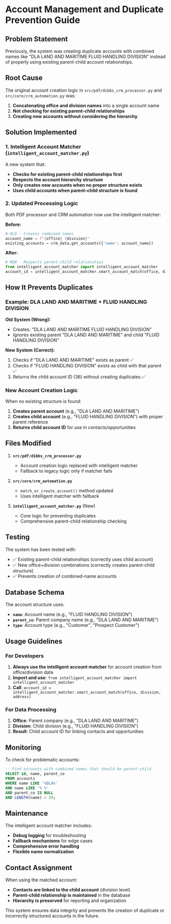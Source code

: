 # Account Management and Duplicate Prevention Guide

## Problem Statement

Previously, the system was creating duplicate accounts with combined names like "DLA LAND AND MARITIME FLUID HANDLING DIVISION" instead of properly using existing parent-child account relationships.

## Root Cause

The original account creation logic in `src/pdf/dibbs_crm_processor.py` and `src/core/crm_automation.py` was:

1. **Concatenating office and division names** into a single account name
2. **Not checking for existing parent-child relationships**
3. **Creating new accounts without considering the hierarchy**

## Solution Implemented

### 1. Intelligent Account Matcher (`intelligent_account_matcher.py`)

A new system that:
- **Checks for existing parent-child relationships first**
- **Respects the account hierarchy structure**
- **Only creates new accounts when no proper structure exists**
- **Uses child accounts when parent-child structure is found**

### 2. Updated Processing Logic

Both PDF processor and CRM automation now use the intelligent matcher:

**Before:**
```python
# OLD - Creates combined names
account_name = f"{office} {division}"
existing_accounts = crm_data.get_accounts({'name': account_name})
```

**After:**
```python
# NEW - Respects parent-child relationships
from intelligent_account_matcher import intelligent_account_matcher
account_id = intelligent_account_matcher.smart_account_match(office, division, address)
```

## How It Prevents Duplicates

### Example: DLA LAND AND MARITIME + FLUID HANDLING DIVISION

**Old System (Wrong):**
- Creates: "DLA LAND AND MARITIME FLUID HANDLING DIVISION"
- Ignores existing parent "DLA LAND AND MARITIME" and child "FLUID HANDLING DIVISION"

**New System (Correct):**
1. Checks if "DLA LAND AND MARITIME" exists as parent ✅
2. Checks if "FLUID HANDLING DIVISION" exists as child with that parent ✅
3. Returns the child account ID (36) without creating duplicates ✅

### New Account Creation Logic

When no existing structure is found:
1. **Creates parent account** (e.g., "DLA LAND AND MARITIME")
2. **Creates child account** (e.g., "FLUID HANDLING DIVISION") with proper parent reference
3. **Returns child account ID** for use in contacts/opportunities

## Files Modified

1. **`src/pdf/dibbs_crm_processor.py`**
   - Account creation logic replaced with intelligent matcher
   - Fallback to legacy logic only if matcher fails

2. **`src/core/crm_automation.py`**
   - `match_or_create_account()` method updated
   - Uses intelligent matcher with fallback

3. **`intelligent_account_matcher.py`** (New)
   - Core logic for preventing duplicates
   - Comprehensive parent-child relationship checking

## Testing

The system has been tested with:
- ✅ Existing parent-child relationships (correctly uses child account)
- ✅ New office+division combinations (correctly creates parent-child structure)
- ✅ Prevents creation of combined-name accounts

## Database Schema

The account structure uses:
- **`name`**: Account name (e.g., "FLUID HANDLING DIVISION")
- **`parent_co`**: Parent company name (e.g., "DLA LAND AND MARITIME")
- **`type`**: Account type (e.g., "Customer", "Prospect Customer")

## Usage Guidelines

### For Developers

1. **Always use the intelligent account matcher** for account creation from office/division data
2. **Import and use**: `from intelligent_account_matcher import intelligent_account_matcher`
3. **Call**: `account_id = intelligent_account_matcher.smart_account_match(office, division, address)`

### For Data Processing

1. **Office**: Parent company (e.g., "DLA LAND AND MARITIME")
2. **Division**: Child division (e.g., "FLUID HANDLING DIVISION")  
3. **Result**: Child account ID for linking contacts and opportunities

## Monitoring

To check for problematic accounts:
```sql
-- Find accounts with combined names that should be parent-child
SELECT id, name, parent_co 
FROM accounts 
WHERE name LIKE '%DLA%' 
AND name LIKE '% %' 
AND parent_co IS NULL 
AND LENGTH(name) > 30;
```

## Maintenance

The intelligent account matcher includes:
- **Debug logging** for troubleshooting
- **Fallback mechanisms** for edge cases
- **Comprehensive error handling**
- **Flexible name normalization**

## Contact Assignment

When using the matched account:
- **Contacts are linked to the child account** (division level)
- **Parent-child relationship is maintained** in the database
- **Hierarchy is preserved** for reporting and organization

This system ensures data integrity and prevents the creation of duplicate or incorrectly structured accounts in the future.
